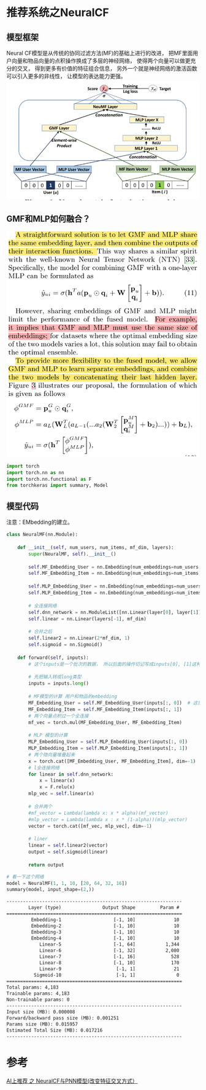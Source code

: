 # 推荐系统之NeuralCF
## 模型框架
Neural CF模型是从传统的协同过滤方法(MF)的基础上进行的改进， 把MF里面用户向量和物品向量的点积操作换成了多层的神经网络， 使得两个向量可以做更充分的交叉， 得到更多有价值的特征组合信息， 另外一个就是神经网络的激活函数可以引入更多的非线性， 让模型的表达能力更强。  
![](./imgs/model.png)

## GMF和MLP如何融合？

![](./imgs/fusion.png)


```python
import torch
import torch.nn as nn
import torch.nn.functional as F 
from torchkeras import summary, Model
```

## 模型代码
注意：EMbedding的建立。


```python
class NeuralMF(nn.Module):
    
    def __init__(self, num_users, num_items, mf_dim, layers):
        super(NeuralMF, self).__init__()
        
        self.MF_Embedding_User = nn.Embedding(num_embeddings=num_users, embedding_dim=mf_dim)
        self.MF_Embedding_Item = nn.Embedding(num_embeddings=num_items, embedding_dim=mf_dim)
        
        self.MLP_Embedding_User = nn.Embedding(num_embeddings=num_users, embedding_dim=layers[0] // 2)
        self.MLP_Embedding_Item = nn.Embedding(num_embeddings=num_items, embedding_dim=layers[0] // 2)
        
        # 全连接网络
        self.dnn_network = nn.ModuleList([nn.Linear(layer[0], layer[1]) for layer in list(zip(layers[:-1], layers[1:]))])
        self.linear = nn.Linear(layers[-1], mf_dim)
        
        # 合并之后
        self.linear2 = nn.Linear(2*mf_dim, 1)
        self.sigmoid = nn.Sigmoid()
    
    def forward(self, inputs):
        # 这个inputs是一个批次的数据， 所以后面的操作切记写成inputs[0], [1]这种， 这是针对某个样本了， 我们都是对列进行的操作
        
        # 先把输入转成long类型
        inputs = inputs.long()
        
        # MF模型的计算 用户和物品的embedding
        MF_Embedding_User = self.MF_Embedding_User(inputs[:, 0])  # 这里踩了个坑， 千万不要写成[0]， 我们这里是第一列
        MF_Embedding_Item = self.MF_Embedding_Item(inputs[:, 1])
        # 两个向量点积过一个全连接
        mf_vec = torch.mul(MF_Embedding_User, MF_Embedding_Item)
        
        # MLP 模型的计算
        MLP_Embedding_User = self.MLP_Embedding_User(inputs[:, 0])  
        MLP_Embedding_Item = self.MLP_Embedding_Item(inputs[:, 1])
        # 两个隐向量堆叠起来
        x = torch.cat([MF_Embedding_User, MF_Embedding_Item], dim=-1)
        # l全连接网络
        for linear in self.dnn_network:
            x = linear(x)
            x = F.relu(x)
        mlp_vec = self.linear(x)
        
        # 合并两个
        #mf_vector = Lambda(lambda x: x * alpha)(mf_vector)
        #mlp_vector = Lambda(lambda x : x * (1-alpha))(mlp_vector)
        vector = torch.cat([mf_vec, mlp_vec], dim=-1)
        
        # liner
        linear = self.linear2(vector)
        output = self.sigmoid(linear)
        
        return output
```


```python
# 看一下这个网络
model = NeuralMF(1, 1, 10, [20, 64, 32, 16])
summary(model, input_shape=(2,))
```

    ----------------------------------------------------------------
            Layer (type)               Output Shape         Param #
    ================================================================
             Embedding-1                   [-1, 10]              10
             Embedding-2                   [-1, 10]              10
             Embedding-3                   [-1, 10]              10
             Embedding-4                   [-1, 10]              10
                Linear-5                   [-1, 64]           1,344
                Linear-6                   [-1, 32]           2,080
                Linear-7                   [-1, 16]             528
                Linear-8                   [-1, 10]             170
                Linear-9                    [-1, 1]              21
              Sigmoid-10                    [-1, 1]               0
    ================================================================
    Total params: 4,183
    Trainable params: 4,183
    Non-trainable params: 0
    ----------------------------------------------------------------
    Input size (MB): 0.000008
    Forward/backward pass size (MB): 0.001251
    Params size (MB): 0.015957
    Estimated Total Size (MB): 0.017216
    ----------------------------------------------------------------


# 参考

[AI上推荐 之 NeuralCF与PNN模型(改变特征交叉方式）](https://blog.csdn.net/wuzhongqiang/article/details/108985457)
